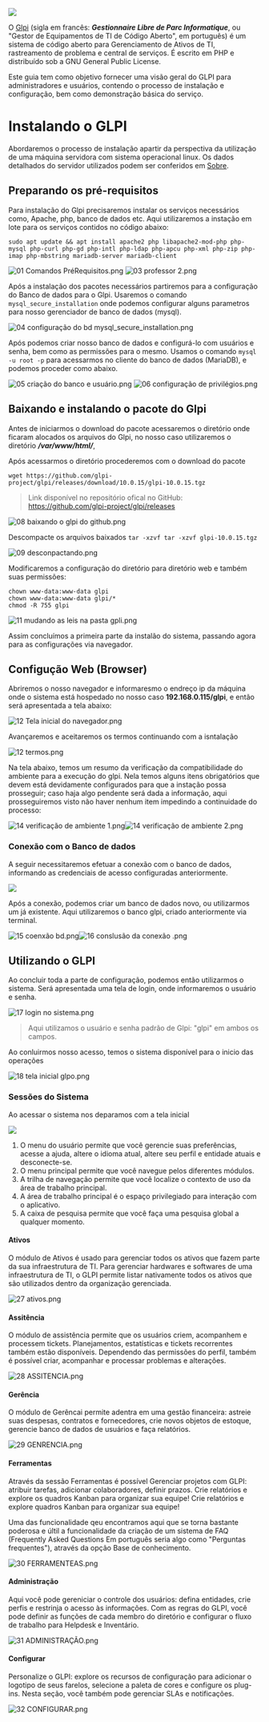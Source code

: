 ![](https://www.ambientelivre.com.br/media/k2/items/cache/3f4808b525a42a0bb340252b3c0de1d3_XL.jpg)

O [Glpi](https://glpi-project.org/pt-br/) (sigla em francês: _**Gestionnaire Libre de Parc Informatique**_, ou "Gestor de Equipamentos de TI de Código Aberto", em português) é um sistema de código aberto para Gerenciamento de Ativos de TI, rastreamento de problema e central de serviços. É escrito em PHP e distribuído sob a GNU General Public License.

Este guia tem como objetivo fornecer uma visão geral do GLPI para administradores e usuários, contendo o processo de instalação e configuração, bem como demonstração básica do serviço.

# Instalando o GLPI

Abordaremos o processo de instalação apartir da perspectiva da utilização de uma máquina servidora com sistema operacional linux. Os dados detalhados do servidor utilizados podem ser conferidos em [Sobre](about.md).

## Preparando os pré-requisitos

Para instalação do Glpi precisaremos instalar os serviços necessários como, Apache, php, banco de dados etc. Aqui utilizaremos a instação em lote para os serviços contidos no código abaixo:

    sudo apt update && apt install apache2 php libapache2-mod-php php-mysql php-curl php-gd php-intl php-ldap php-apcu php-xml php-zip php-imap php-mbstring mariadb-server mariadb-client
    
![01 Comandos PréRequisitos.png](https://github.com/Romaildo-sn/GLPI-MKDOCS/blob/main/Glpi/imagens/01%20Comandos%20Pr%C3%A9Requisitos.png?raw=true)
![03 professor 2.png](https://github.com/Romaildo-sn/GLPI-MKDOCS/blob/main/Glpi/imagens/03%20professo%202.png?raw=true)

Após a instalação dos pacotes necessários partiremos para a configuração do Banco de dados para o Glpi.
Usaremos o comando `mysql_secure_installation` onde podemos configurar alguns parametros para nosso gerenciador de banco de dados (mysql).

![04 configuração do bd mysql_secure_installation.png](https://github.com/Romaildo-sn/GLPI-MKDOCS/blob/main/Glpi/imagens/04%20configuracao%20do%20bd%20mysql_secure_installation.png?raw=true)

Após podemos criar nosso banco de dados e configurá-lo com usuários e senha, bem como as permissões para o mesmo. Usamos o comando `mysql -u root -p` para acessarmos no cliente do banco de dados (MariaDB), e podemos proceder como abaixo.

![05 criação do banco e usuário.png](https://github.com/Romaildo-sn/GLPI-MKDOCS/blob/main/Glpi/imagens/05%20criacao%20do%20banco%20e%20usuario.png?raw=true)
![06 configuração de privilégios.png](https://github.com/Romaildo-sn/GLPI-MKDOCS/blob/main/Glpi/imagens/06%20configuracao%20de%20privilegios.png?raw=true)

## Baixando e instalando o pacote do Glpi

Antes de iniciarmos o download do pacote acessaremos o diretório onde ficaram alocados os arquivos do Glpi, no nosso caso utilizaremos o diretório **_/var/www/html/_**, 

Após acessarmos o diretório procederemos com o download do pacote
````
wget https://github.com/glpi-project/glpi/releases/download/10.0.15/glpi-10.0.15.tgz
````

> Link disponível no repositório ofical no GitHub: https://github.com/glpi-project/glpi/releases

![08 baixando o glpi do github.png](https://github.com/Romaildo-sn/GLPI-MKDOCS/blob/main/Glpi/imagens/08%20baixando%20o%20glpi%20do%20github.png?raw=true)

Descompacte os arquivos baixados `tar -xzvf tar -xzvf glpi-10.0.15.tgz`

![09 desconpactando.png](https://github.com/Romaildo-sn/GLPI-MKDOCS/blob/main/Glpi/imagens/09%20desconpactando.png?raw=true)

Modificaremos a configuração do diretório para diretório web e também suas permissões:

    chown www-data:www-data glpi
    chown www-data:www-data glpi/*
    chmod -R 755 glpi
    
![11 mudando as leis na pasta gpli.png](https://github.com/Romaildo-sn/GLPI-MKDOCS/blob/main/Glpi/imagens/11%20mudando%20permiss%C3%B5es%20na%20pasta%20gpli.png?raw=true)

Assim concluímos a primeira parte da instalão do sistema, passando agora para as configurações via navegador.

## Configução Web (Browser)

Abriremos o nosso navegador e informaresmo o endreço ip da máquina onde o sistema está hospedado no nosso caso **192.168.0.115/glpi**, e então será apresentada a tela abaixo:

![12 Tela inicial do navegador.png](https://github.com/Romaildo-sn/GLPI-MKDOCS/blob/main/Glpi/imagens/12%20Tela%20inicial%20browser.png?raw=true)

Avançaremos e aceitaremos os termos continuando com a isntalação

![12 termos.png](https://github.com/Romaildo-sn/GLPI-MKDOCS/blob/main/Glpi/imagens/12%20termos.png?raw=true)

Na tela abaixo, temos um resumo da verificação da compatibilidade do ambiente para a execução do glpi. Nela temos alguns itens obrigatórios que devem está devidamente configurados para que a instação possa prosseguir; caso haja algo pendente será dada a informação, aqui prosseguiremos visto não haver nenhum item impedindo a continuidade do processo:

![14 verificação de ambiente 1.png](https://github.com/Romaildo-sn/GLPI-MKDOCS/blob/main/Glpi/imagens/14%20%20verifica%C3%A7%C3%A3o%20de%20ambiente%201.png?raw=true)![14 verificação de ambiente 2.png](https://github.com/Romaildo-sn/GLPI-MKDOCS/blob/main/Glpi/imagens/14%20%20verifica%C3%A7%C3%A3o%20de%20ambiente%202.png?raw=true)

### Conexão com o Banco de dados

A seguir necessitaremos efetuar a conexão com o banco de dados, informando as credenciais de acesso configuradas anteriormente.

![](https://blog.remontti.com.br/wp-content/uploads/2016/09/GLPI_DEBIAN_5.png)

Após a conexão, podemos criar um banco de dados novo, ou utilizarmos um já existente. Aqui utilizaremos o banco glpi, criado anteriormente via terminal.

![15 coenxão bd.png](https://github.com/Romaildo-sn/GLPI-MKDOCS/blob/main/Glpi/imagens/15%20coenx%C3%A3o%20bd.png?raw=true)![16 conslusão da conexão .png](https://github.com/Romaildo-sn/GLPI-MKDOCS/blob/main/Glpi/imagens/16%20conslus%C3%A3o%20da%20conex%C3%A3o%20.png?raw=true)

## Utilizando o GLPI

Ao concluir toda a parte de configuração, podemos então utilizarmos o sistema. Será apresentada uma tela de login, onde informaremos o usuário e senha.

![17 login no sistema.png](https://github.com/Romaildo-sn/GLPI-MKDOCS/blob/main/Glpi/imagens/17%20login%20no%20sistema.png?raw=true)

> Aqui utilizamos o usuário e senha padrão de Glpi: "glpi" em ambos os campos.

Ao conluirmos nosso acesso, temos o sistema disponível para o inicio das operações

![18 tela inicial glpo.png](https://github.com/Romaildo-sn/GLPI-MKDOCS/blob/main/Glpi/imagens/18%20tela%20inicial%20glpo.png?raw=true)

### Sessões do Sistema

Ao acessar o sistema nos deparamos com a tela inicial 

![](https://glpi-user-documentation.readthedocs.io/fr/latest/_images/main-ui.png)
	
1.  O menu do usuário permite que você gerencie suas preferências, acesse a ajuda, altere o idioma atual, altere seu perfil e entidade atuais e desconecte-se.
2.  O menu principal permite que você navegue pelos diferentes módulos.
3.  A trilha de navegação permite que você localize o contexto de uso da área de trabalho principal.
4.  A área de trabalho principal é o espaço privilegiado para interação com o aplicativo. 
5.  A caixa de pesquisa permite que você faça uma pesquisa global a qualquer momento.

#### Ativos

O módulo de Ativos é usado para gerenciar todos os ativos que fazem parte da sua infraestrutura de TI. Para gerenciar hardwares e softwares de uma infraestrutura de TI, o GLPI permite listar nativamente todos os ativos que são utilizados dentro da organização gerenciada.

![27 ativos.png](https://github.com/Romaildo-sn/GLPI-MKDOCS/blob/main/Glpi/imagens/27%20ativos.png?raw=true)

#### Assitência

O módulo de assistência permite que os usuários criem, acompanhem e processem tickets. Planejamentos, estatísticas e tickets recorrentes também estão disponíveis.
Dependendo das permissões do perfil, também é possível criar, acompanhar e processar problemas e alterações.

![28 ASSITENCIA.png](https://github.com/Romaildo-sn/GLPI-MKDOCS/blob/main/Glpi/imagens/28%20ASSITENCIA.png?raw=true)

#### Gerência

O módulo de Gerêncai permite adentra em uma gestão financeira:  astreie suas despesas, contratos e fornecedores, crie novos objetos de estoque, gerencie banco de dados de usuários e faça relatórios.

![29 GENRENCIA.png](https://github.com/Romaildo-sn/GLPI-MKDOCS/blob/main/Glpi/imagens/29%20GENRENCIA.png?raw=true)

#### Ferramentas

Através da sessão Ferramentas é possível Gerenciar projetos com GLPI: atribuir tarefas, adicionar colaboradores, definir prazos. Crie relatórios e explore os quadros Kanban para organizar sua equipe! Crie relatórios e explore quadros Kanban para organizar sua equipe! 

Uma das funcionalidade qeu encontramos aqui que se torna bastante poderosa e últil a funcionalidade da criação de um sistema de FAQ (Frequently Asked Questions Em português seria algo como "Perguntas frequentes"), através da opção Base de conhecimento.

![30 FERRAMENTEAS.png](https://github.com/Romaildo-sn/GLPI-MKDOCS/blob/main/Glpi/imagens/30%20FERRAMENTEAS.png?raw=true)

#### Administração

Aqui você pode gereniciar  o controle dos usuários: defina entidades, crie perfis e restrinja o acesso às informações. Com as regras do GLPI, você pode definir as funções de cada membro do diretório e configurar o fluxo de trabalho para Helpdesk e Inventário. 

![31 ADMINISTRAÇÃO.png](https://github.com/Romaildo-sn/GLPI-MKDOCS/blob/main/Glpi/imagens/31%20ADMINISTRA%C3%87%C3%83O.png?raw=true)

#### Configurar

Personalize o GLPI: explore os recursos de configuração para adicionar o logotipo de seus farelos, selecione a paleta de cores e configure os plug-ins. Nesta seção, você também pode gerenciar SLAs e notificações. 

![32 CONFIGURAR.png](https://github.com/Romaildo-sn/GLPI-MKDOCS/blob/main/Glpi/imagens/32%20CONFIGURAR.png?raw=true)

[Getting Started]: ../glpi.md
